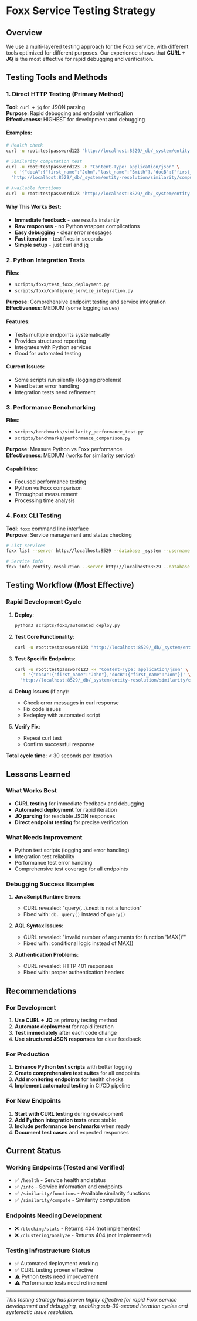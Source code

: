 # Foxx Service Testing Strategy

## Overview

We use a multi-layered testing approach for the Foxx service, with different tools optimized for different purposes. Our experience shows that **CURL + JQ** is the most effective for rapid debugging and verification.

## Testing Tools and Methods

### 1. Direct HTTP Testing (Primary Method)

**Tool**: `curl` + `jq` for JSON parsing  
**Purpose**: Rapid debugging and endpoint verification  
**Effectiveness**: HIGHEST for development and debugging  

#### Examples:

```bash
# Health check
curl -u root:testpassword123 "http://localhost:8529/_db/_system/entity-resolution/health" | jq .

# Similarity computation test
curl -u root:testpassword123 -H "Content-Type: application/json" \
  -d '{"docA":{"first_name":"John","last_name":"Smith"},"docB":{"first_name":"Jon","last_name":"Smith"}}' \
  "http://localhost:8529/_db/_system/entity-resolution/similarity/compute" | jq .

# Available functions
curl -u root:testpassword123 "http://localhost:8529/_db/_system/entity-resolution/similarity/functions" | jq .
```

#### Why This Works Best:
- **Immediate feedback** - see results instantly
- **Raw responses** - no Python wrapper complications
- **Easy debugging** - clear error messages
- **Fast iteration** - test fixes in seconds
- **Simple setup** - just curl and jq

### 2. Python Integration Tests

**Files**: 
- `scripts/foxx/test_foxx_deployment.py`
- `scripts/foxx/configure_service_integration.py`

**Purpose**: Comprehensive endpoint testing and service integration  
**Effectiveness**: MEDIUM (some logging issues)

#### Features:
- Tests multiple endpoints systematically
- Provides structured reporting
- Integrates with Python services
- Good for automated testing

#### Current Issues:
- Some scripts run silently (logging problems)
- Need better error handling
- Integration tests need refinement

### 3. Performance Benchmarking

**Files**:
- `scripts/benchmarks/similarity_performance_test.py`
- `scripts/benchmarks/performance_comparison.py`

**Purpose**: Measure Python vs Foxx performance  
**Effectiveness**: MEDIUM (works for similarity service)

#### Capabilities:
- Focused performance testing
- Python vs Foxx comparison
- Throughput measurement
- Processing time analysis

### 4. Foxx CLI Testing

**Tool**: `foxx` command line interface  
**Purpose**: Service management and status checking  

```bash
# List services
foxx list --server http://localhost:8529 --database _system --username root --password

# Service info
foxx info /entity-resolution --server http://localhost:8529 --database _system --username root --password
```

## Testing Workflow (Most Effective)

### Rapid Development Cycle

1. **Deploy**: 
   ```bash
   python3 scripts/foxx/automated_deploy.py
   ```

2. **Test Core Functionality**:
   ```bash
   curl -u root:testpassword123 "http://localhost:8529/_db/_system/entity-resolution/health" | jq .
   ```

3. **Test Specific Endpoints**:
   ```bash
   curl -u root:testpassword123 -H "Content-Type: application/json" \
     -d '{"docA":{"first_name":"John"},"docB":{"first_name":"Jon"}}' \
     "http://localhost:8529/_db/_system/entity-resolution/similarity/compute" | jq .
   ```

4. **Debug Issues** (if any):
   - Check error messages in curl response
   - Fix code issues
   - Redeploy with automated script

5. **Verify Fix**:
   - Repeat curl test
   - Confirm successful response

**Total cycle time**: < 30 seconds per iteration

## Lessons Learned

### What Works Best
- **CURL testing** for immediate feedback and debugging
- **Automated deployment** for rapid iteration
- **JQ parsing** for readable JSON responses
- **Direct endpoint testing** for precise verification

### What Needs Improvement
- Python test scripts (logging and error handling)
- Integration test reliability
- Performance test error handling
- Comprehensive test coverage for all endpoints

### Debugging Success Examples

1. **JavaScript Runtime Errors**:
   - CURL revealed: "query(...).next is not a function"
   - Fixed with: `db._query()` instead of `query()`

2. **AQL Syntax Issues**:
   - CURL revealed: "invalid number of arguments for function 'MAX()'"
   - Fixed with: conditional logic instead of MAX()

3. **Authentication Problems**:
   - CURL revealed: HTTP 401 responses
   - Fixed with: proper authentication headers

## Recommendations

### For Development
1. **Use CURL + JQ** as primary testing method
2. **Automate deployment** for rapid iteration
3. **Test immediately** after each code change
4. **Use structured JSON responses** for clear feedback

### For Production
1. **Enhance Python test scripts** with better logging
2. **Create comprehensive test suites** for all endpoints
3. **Add monitoring endpoints** for health checks
4. **Implement automated testing** in CI/CD pipeline

### For New Endpoints
1. **Start with CURL testing** during development
2. **Add Python integration tests** once stable
3. **Include performance benchmarks** when ready
4. **Document test cases** and expected responses

## Current Status

### Working Endpoints (Tested and Verified)
- ✅ `/health` - Service health and status
- ✅ `/info` - Service information and endpoints
- ✅ `/similarity/functions` - Available similarity functions
- ✅ `/similarity/compute` - Similarity computation

### Endpoints Needing Development
- ❌ `/blocking/stats` - Returns 404 (not implemented)
- ❌ `/clustering/analyze` - Returns 404 (not implemented)

### Testing Infrastructure Status
- ✅ Automated deployment working
- ✅ CURL testing proven effective
- ⚠️ Python tests need improvement
- ⚠️ Performance tests need refinement

---

*This testing strategy has proven highly effective for rapid Foxx service development and debugging, enabling sub-30-second iteration cycles and systematic issue resolution.*
